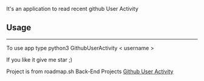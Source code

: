 It's an application to read recent github User Activity
<h2>Usage</h2>
<hr/>
To use app type python3 GithubUserActivity < username >

If you like it give me star ;)




Project is from roadmap.sh Back-End Projects <a href="https://roadmap.sh/projects/github-user-activity">Github User Activity</a>